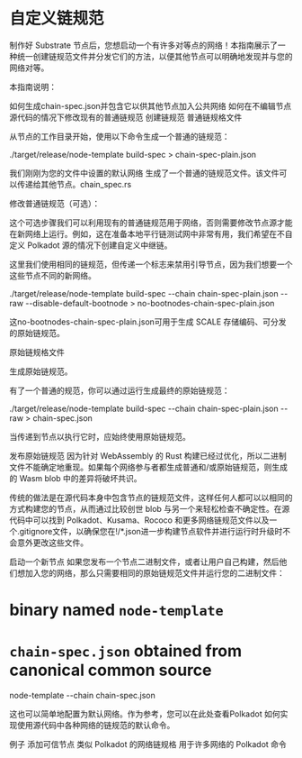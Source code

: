 # 自定义链规范
制作好 Substrate 节点后，您想启动一个有许多对等点的网络！本指南展示了一种统一创建链规范文件并分发它们的方法，以便其他节点可以明确地发现并与您的网络对等。

本指南说明：

如何生成chain-spec.json并包含它以供其他节点加入公共网络
如何在不编辑节点源代码的情况下修改现有的普通链规范
创建链规范
普通链规格文件

从节点的工作目录开始，使用以下命令生成一个普通的链规范：

./target/release/node-template build-spec > chain-spec-plain.json

我们刚刚为您的文件中设置的默认网络 生成了一个普通的链规范文件。该文件可以传递给其他节点。chain_spec.rs

修改普通链规范（可选）：

这个可选步骤我们可以利用现有的普通链规范用于网络，否则需要修改节点源才能在新网络上运行。例如，这在准备本地平行链测试网中非常有用，我们希望在不自定义 Polkadot 源的情况下创建自定义中继链。

这里我们使用相同的链规范，但传递一个标志来禁用引导节点，因为我们想要一个这些节点不同的新网络。

./target/release/node-template build-spec --chain chain-spec-plain.json --raw --disable-default-bootnode > no-bootnodes-chain-spec-plain.json

这no-bootnodes-chain-spec-plain.json可用于生成 SCALE 存储编码、可分发的原始链规范。

原始链规格文件

生成原始链规范。

有了一个普通的规范，你可以通过运行生成最终的原始链规范：

./target/release/node-template build-spec --chain chain-spec-plain.json --raw > chain-spec.json

当传递到节点以执行它时，应始终使用原始链规范。

发布原始链规范
因为针对 WebAssembly 的 Rust 构建已经过优化，所以二进制文件不能确定地重现。如果每个网络参与者都生成普通和/或原始链规范，则生成的 Wasm blob 中的差异将破坏共识。

传统的做法是在源代码本身中包含节点的链规范文件，这样任何人都可以以相同的方式构建您的节点，从而通过比较创世 blob 与另一个来轻松检查不确定性。在源代码中可以找到 Polkadot、Kusama、Rococo 和更多网络链规范文件以及一个.gitignore文件，以确保您在!/*.json进一步构建节点软件并进行运行时升级时不会意外更改这些文件。

启动一个新节点
如果您发布一个节点二进制文件，或者让用户自己构建，然后他们想加入您的网络，那么只需要相同的原始链规范文件并运行您的二进制文件：

# binary named `node-template`
# `chain-spec.json` obtained from canonical common source
node-template --chain chain-spec.json

这也可以简单地配置为默认网络。作为参考，您可以在此处查看Polkadot 如何实现使用源代码中各种网络的链规范的默认命令。

例子
添加可信节点
类似 Polkadot 的网络链规格
用于许多网络的 Polkadot 命令